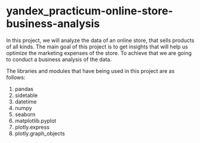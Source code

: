 # yandex_practicum-online-store-business-analysis
In this project, we will analyze the data of an online store, that sells products of all kinds. The main goal of this project is to get insights that will help us optimize the marketing expenses of the store. To achieve that we are going to conduct a business analysis of the data.

The libraries and modules that have being used in this project are as follows: 
1. pandas
2. sidetable
3. datetime
4. numpy
5. seaborn
6. matplotlib.pyplot
7. plotly.express
8. plotly.graph_objects
